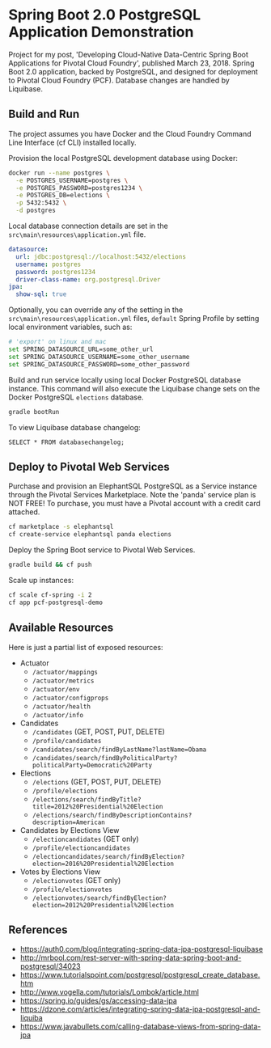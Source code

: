 # Spring Boot 2.0 PostgreSQL Application Demonstration

Project for my post, 'Developing Cloud-Native Data-Centric Spring Boot Applications for Pivotal Cloud Foundry', published March 23, 2018. Spring Boot 2.0 application, backed by PostgreSQL, and designed for deployment to Pivotal Cloud Foundry (PCF). Database changes are handled by Liquibase.

## Build and Run

The project assumes you have Docker and the Cloud Foundry Command Line Interface (cf CLI) installed locally.

Provision the local PostgreSQL development database using Docker:

```bash
docker run --name postgres \
  -e POSTGRES_USERNAME=postgres \
  -e POSTGRES_PASSWORD=postgres1234 \
  -e POSTGRES_DB=elections \
  -p 5432:5432 \
  -d postgres
```

Local database connection details are set in the `src\main\resources\application.yml` file.

```yaml
datasource:
  url: jdbc:postgresql://localhost:5432/elections
  username: postgres
  password: postgres1234
  driver-class-name: org.postgresql.Driver
jpa:
  show-sql: true
```

Optionally, you can override any of the setting in the `src\main\resources\application.yml` files, `default` Spring Profile by setting local environment variables, such as:

```bash
# 'export' on linux and mac
set SPRING_DATASOURCE_URL=some_other_url
set SPRING_DATASOURCE_USERNAME=some_other_username
set SPRING_DATASOURCE_PASSWORD=some_other_password
```

Build and run service locally using local Docker PostgreSQL database instance. This command will also execute the Liquibase change sets on the Docker PostgreSQL `elections` database.

```bash
gradle bootRun
```

To view Liquibase database changelog:

```postgresplsql
SELECT * FROM databasechangelog;
```

## Deploy to Pivotal Web Services

Purchase and provision an ElephantSQL PostgreSQL as a Service instance through the Pivotal Services Marketplace. Note the 'panda' service plan is NOT FREE! To purchase, you must have a Pivotal account with a credit card attached.

```bash
cf marketplace -s elephantsql
cf create-service elephantsql panda elections
```

Deploy the Spring Boot service to Pivotal Web Services.

```bash
gradle build && cf push
```

Scale up instances:

```bash
cf scale cf-spring -i 2
cf app pcf-postgresql-demo
```

## Available Resources
Here is just a partial list of exposed resources:
- Actuator
  - `/actuator/mappings`
  - `/actuator/metrics`
  - `/actuator/env`
  - `/actuator/configprops`
  - `/actuator/health`
  - `/actuator/info`
- Candidates
  - `/candidates` (GET, POST, PUT, DELETE)
  - `/profile/candidates`
  - `/candidates/search/findByLastName?lastName=Obama`
  - `/candidates/search/findByPoliticalParty?politicalParty=Democratic%20Party`
- Elections
  - `/elections` (GET, POST, PUT, DELETE)
  - `/profile/elections`
  - `/elections/search/findByTitle?title=2012%20Presidential%20Election`
  - `/elections/search/findByDescriptionContains?description=American`
- Candidates by Elections View
  - `/electioncandidates` (GET only)
  - `/profile/electioncandidates`
  - `/electioncandidates/search/findByElection?election=2016%20Presidential%20Election`
- Votes by Elections View
  - `/electionvotes` (GET only)
  - `/profile/electionvotes`
  - `/electionvotes/search/findByElection?election=2012%20Presidential%20Election`

## References

- <https://auth0.com/blog/integrating-spring-data-jpa-postgresql-liquibase>
- <http://mrbool.com/rest-server-with-spring-data-spring-boot-and-postgresql/34023>
- <https://www.tutorialspoint.com/postgresql/postgresql_create_database.htm>
- <http://www.vogella.com/tutorials/Lombok/article.html>
- <https://spring.io/guides/gs/accessing-data-jpa>
- <https://dzone.com/articles/integrating-spring-data-jpa-postgresql-and-liquiba>
- <https://www.javabullets.com/calling-database-views-from-spring-data-jpa>
